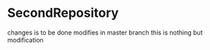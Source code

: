 # SecondRepository
changes is to be done
modifies in master branch
this is nothing but modification
